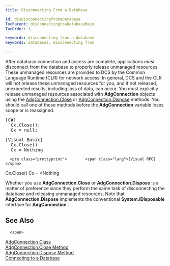```yaml
---
title: Disconnecting From a Database

Id: dcsDisconnectingfromaDatabase
TocParent: dcsConnectingtoaDatabaseMain
TocOrder: 1

keywords: disconnecting from a database
keywords: databases, disconnecting from

---
```


After database connection and access are complete, applications *must* disconnect from the database to properly release unmanaged resources. These unmanaged resources are provided to DCS by the <span>Common Language Runtime (CLR)</span> for network access. In general, DCS and the CLR will not release these unmanaged resources for you, and if not released, unexpected results, including loss of data, can occur. You must explicitly release unmanaged resources associated with **AdgConnection** objects using the [ AdgConnection.Close](adg-connection-class-close-method.html) or [AdgConnection.Dispose](adg-connection-class-dispose-method.html) methods. You should call one of these methods before the **AdgConnection** variable loses scope or is reassigned.
<pre><span class="lang">[C#]</span>
  Cx.Close();
  Cx = null;</pre>
<pre><span class="lang">[Visual Basic]</span>
  Cx.Close()
  Cx = Nothing</pre>
      <pre class="prettyprint">        <span class="lang">[Visual RPG]</span>
  Cx.Close()
  Cx = *Nothing</pre>

Whether you use <span> **AdgConnection.Close** </span> or <span> **AdgConnection.Dispose** </span> is a matter of preference since they perform the same task of disconnecting the database and releasing unmanaged resources. Note that <span> **AdgConnection.Dispose** </span> implements the conventional <span> **System.IDisposable** </span> interface for **AdgConnection** . 
## See Also

      <span>
[AdgConnection Class](adg-connection-class.html)
      </span>
      <br />
[AdgConnection.Close Method](adg-connection-class-close-method.html)
      <br />
[AdgConnection.Dispose Method](adg-connection-class-dispose-method.html)
      <br />
[Connecting to a Database](connectingtoa-database.html)
      <br />

